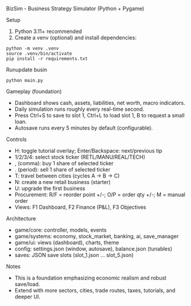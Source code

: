 BizSim - Business Strategy Simulator (Python + Pygame)

Setup
1) Python 3.11+ recommended
2) Create a venv (optional) and install dependencies:

```
python -m venv .venv
source .venv/bin/activate
pip install -r requirements.txt
```

Runupdate busin
```
python main.py
```

Gameplay (foundation)
- Dashboard shows cash, assets, liabilities, net worth, macro indicators.
- Daily simulation runs roughly every real-time second.
- Press Ctrl+S to save to slot 1, Ctrl+L to load slot 1, B to request a small loan.
- Autosave runs every 5 minutes by default (configurable).

Controls
- H: toggle tutorial overlay; Enter/Backspace: next/previous tip
- 1/2/3/4: select stock ticker (RETL/MANU/REAL/TECH)
- , (comma): buy 1 share of selected ticker
- . (period): sell 1 share of selected ticker
- T: travel between cities (cycles A -> B -> C)
- N: create a new retail business (starter)
- U: upgrade the first business
- Procurement: R/F = reorder point +/-; O/P = order qty +/-; M = manual order
- Views: F1 Dashboard, F2 Finance (P&L), F3 Objectives

Architecture
- game/core: controller, models, events
- game/systems: economy, stock_market, banking, ai, save_manager
- game/ui: views (dashboard), charts, theme
- config: settings.json (window, autosave), balance.json (tunables)
- saves: JSON save slots (slot_1.json ... slot_5.json)

Notes
- This is a foundation emphasizing economic realism and robust save/load.
- Extend with more sectors, cities, trade routes, taxes, tutorials, and deeper UI.

